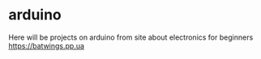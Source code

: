 # arduino
Here will be projects on arduino from site about electronics for beginners https://batwings.pp.ua
